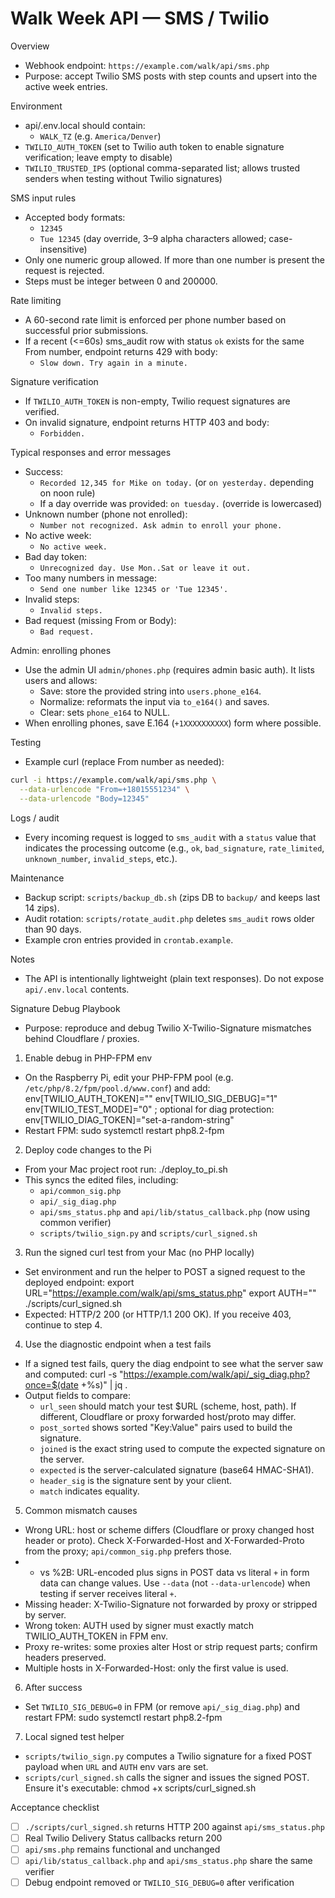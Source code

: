 # Walk Week API — SMS / Twilio

Overview
- Webhook endpoint: `https://example.com/walk/api/sms.php`
- Purpose: accept Twilio SMS posts with step counts and upsert into the active week entries.

Environment
- api/.env.local should contain:
  - `WALK_TZ` (e.g. `America/Denver`)
- `TWILIO_AUTH_TOKEN` (set to Twilio auth token to enable signature verification; leave empty to disable)
- `TWILIO_TRUSTED_IPS` (optional comma-separated list; allows trusted senders when testing without Twilio signatures)

SMS input rules
- Accepted body formats:
  - `12345`
  - `Tue 12345` (day override, 3–9 alpha characters allowed; case-insensitive)
- Only one numeric group allowed. If more than one number is present the request is rejected.
- Steps must be integer between 0 and 200000.

Rate limiting
- A 60-second rate limit is enforced per phone number based on successful prior submissions.
- If a recent (<=60s) sms_audit row with status `ok` exists for the same From number, endpoint returns 429 with body:
  - `Slow down. Try again in a minute.`

Signature verification
- If `TWILIO_AUTH_TOKEN` is non-empty, Twilio request signatures are verified.
- On invalid signature, endpoint returns HTTP 403 and body:
  - `Forbidden.`

Typical responses and error messages
- Success:
  - `Recorded 12,345 for Mike on today.` (or `on yesterday.` depending on noon rule)
  - If a day override was provided: `on tuesday.` (override is lowercased)
- Unknown number (phone not enrolled):
  - `Number not recognized. Ask admin to enroll your phone.`
- No active week:
  - `No active week.`
- Bad day token:
  - `Unrecognized day. Use Mon..Sat or leave it out.`
- Too many numbers in message:
  - `Send one number like 12345 or 'Tue 12345'.`
- Invalid steps:
  - `Invalid steps.`
- Bad request (missing From or Body):
  - `Bad request.`

Admin: enrolling phones
- Use the admin UI `admin/phones.php` (requires admin basic auth). It lists users and allows:
  - Save: store the provided string into `users.phone_e164`.
  - Normalize: reformats the input via `to_e164()` and saves.
  - Clear: sets `phone_e164` to NULL.
- When enrolling phones, save E.164 (`+1XXXXXXXXXX`) form where possible.

Testing
- Example curl (replace From number as needed):
```bash
curl -i https://example.com/walk/api/sms.php \
  --data-urlencode "From=+18015551234" \
  --data-urlencode "Body=12345"
```

Logs / audit
- Every incoming request is logged to `sms_audit` with a `status` value that indicates the processing outcome (e.g., `ok`, `bad_signature`, `rate_limited`, `unknown_number`, `invalid_steps`, etc.).

Maintenance
- Backup script: `scripts/backup_db.sh` (zips DB to `backup/` and keeps last 14 zips).
- Audit rotation: `scripts/rotate_audit.php` deletes `sms_audit` rows older than 90 days.
- Example cron entries provided in `crontab.example`.

Notes
- The API is intentionally lightweight (plain text responses). Do not expose `api/.env.local` contents.

Signature Debug Playbook
- Purpose: reproduce and debug Twilio X-Twilio-Signature mismatches behind Cloudflare / proxies.

1) Enable debug in PHP-FPM env
- On the Raspberry Pi, edit your PHP-FPM pool (e.g. `/etc/php/8.2/fpm/pool.d/www.conf`) and add:
  env[TWILIO_AUTH_TOKEN]="<real-token>"
  env[TWILIO_SIG_DEBUG]="1"
  env[TWILIO_TEST_MODE]="0"
  ; optional for diag protection:
  env[TWILIO_DIAG_TOKEN]="set-a-random-string"
- Restart FPM:
  sudo systemctl restart php8.2-fpm

2) Deploy code changes to the Pi
- From your Mac project root run:
  ./deploy_to_pi.sh
- This syncs the edited files, including:
  - `api/common_sig.php`
  - `api/_sig_diag.php`
  - `api/sms_status.php` and `api/lib/status_callback.php` (now using common verifier)
  - `scripts/twilio_sign.py` and `scripts/curl_signed.sh`

3) Run the signed curl test from your Mac (no PHP locally)
- Set environment and run the helper to POST a signed request to the deployed endpoint:
  export URL="https://example.com/walk/api/sms_status.php"
  export AUTH="<same token as on Pi FPM>"
  ./scripts/curl_signed.sh
- Expected: HTTP/2 200 (or HTTP/1.1 200 OK). If you receive 403, continue to step 4.

4) Use the diagnostic endpoint when a test fails
- If a signed test fails, query the diag endpoint to see what the server saw and computed:
  curl -s "https://example.com/walk/api/_sig_diag.php?once=$(date +%s)" | jq .
- Output fields to compare:
  - `url_seen` should match your test $URL (scheme, host, path). If different, Cloudflare or proxy forwarded host/proto may differ.
  - `post_sorted` shows sorted "Key:Value" pairs used to build the signature.
  - `joined` is the exact string used to compute the expected signature on the server.
  - `expected` is the server-calculated signature (base64 HMAC-SHA1).
  - `header_sig` is the signature sent by your client.
  - `match` indicates equality.

5) Common mismatch causes
- Wrong URL: host or scheme differs (Cloudflare or proxy changed host header or proto). Check X-Forwarded-Host and X-Forwarded-Proto from the proxy; `api/common_sig.php` prefers those.
- + vs %2B: URL-encoded plus signs in POST data vs literal `+` in form data can change values. Use `--data` (not `--data-urlencode`) when testing if server receives literal `+`.
- Missing header: X-Twilio-Signature not forwarded by proxy or stripped by server.
- Wrong token: AUTH used by signer must exactly match TWILIO_AUTH_TOKEN in FPM env.
- Proxy re-writes: some proxies alter Host or strip request parts; confirm headers preserved.
- Multiple hosts in X-Forwarded-Host: only the first value is used.

6) After success
- Set `TWILIO_SIG_DEBUG=0` in FPM (or remove `api/_sig_diag.php`) and restart FPM:
  sudo systemctl restart php8.2-fpm

7) Local signed test helper
- `scripts/twilio_sign.py` computes a Twilio signature for a fixed POST payload when `URL` and `AUTH` env vars are set.
- `scripts/curl_signed.sh` calls the signer and issues the signed POST. Ensure it's executable:
  chmod +x scripts/curl_signed.sh

Acceptance checklist
- [ ] `./scripts/curl_signed.sh` returns HTTP 200 against `api/sms_status.php`
- [ ] Real Twilio Delivery Status callbacks return 200
- [ ] `api/sms.php` remains functional and unchanged
- [ ] `api/lib/status_callback.php` and `api/sms_status.php` share the same verifier
- [ ] Debug endpoint removed or `TWILIO_SIG_DEBUG=0` after verification
